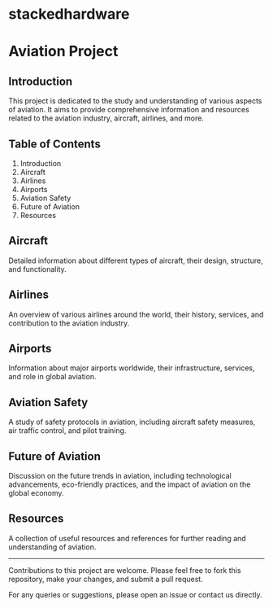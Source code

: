 # stackedhardware

# Aviation Project

## Introduction

This project is dedicated to the study and understanding of various aspects of aviation. It aims to provide comprehensive information and resources related to the aviation industry, aircraft, airlines, and more.

## Table of Contents

1. Introduction
2. Aircraft
3. Airlines
4. Airports
5. Aviation Safety
6. Future of Aviation
7. Resources

## Aircraft

Detailed information about different types of aircraft, their design, structure, and functionality.

## Airlines

An overview of various airlines around the world, their history, services, and contribution to the aviation industry.

## Airports

Information about major airports worldwide, their infrastructure, services, and role in global aviation.

## Aviation Safety

A study of safety protocols in aviation, including aircraft safety measures, air traffic control, and pilot training.

## Future of Aviation

Discussion on the future trends in aviation, including technological advancements, eco-friendly practices, and the impact of aviation on the global economy.

## Resources

A collection of useful resources and references for further reading and understanding of aviation.

---

Contributions to this project are welcome. Please feel free to fork this repository, make your changes, and submit a pull request.

For any queries or suggestions, please open an issue or contact us directly.

